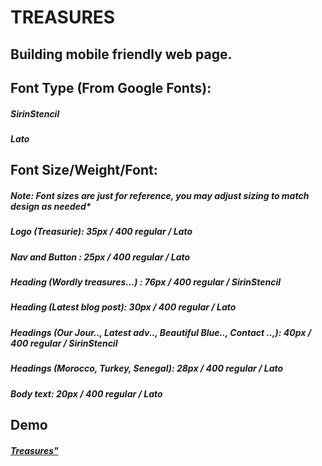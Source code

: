 # TREASURES

## Building mobile friendly web page.

## Font Type (From Google Fonts):
##### SirinStencil
##### Lato

## Font Size/Weight/Font:
##### Note: Font sizes are just for reference, you may adjust sizing to match design as needed*
##### Logo (Treasurie): 35px / 400 regular / Lato
##### Nav and Button : 25px / 400 regular / Lato
##### Heading (Wordly treasures...) : 76px / 400 regular / SirinStencil
##### Heading (Latest blog post): 30px / 400 regular / Lato
##### Headings (Our Jour.., Latest adv.., Beautiful Blue.., Contact ..,): 40px / 400 regular / SirinStencil
##### Headings (Morocco, Turkey, Senegal): 28px / 400 regular / Lato
##### Body text: 20px / 400 regular / Lato

## Demo
##### <a href="https://bpbantigue.com/projects/treasures/index.html" target="_blank">Treasures"</a>
